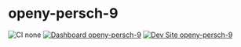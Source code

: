 # openy-persch-9

![CI none](https://img.shields.io/badge/ci-none-orange.svg)
[![Dashboard openy-persch-9](https://img.shields.io/badge/dashboard-openy_persch_9-yellow.svg)](https://dashboard.pantheon.io/sites/0ea90b53-5eaa-42a2-a8de-db7837db76d8#dev/code)
[![Dev Site openy-persch-9](https://img.shields.io/badge/site-openy_persch_9-blue.svg)](http://dev-openy-persch-9.pantheonsite.io/)